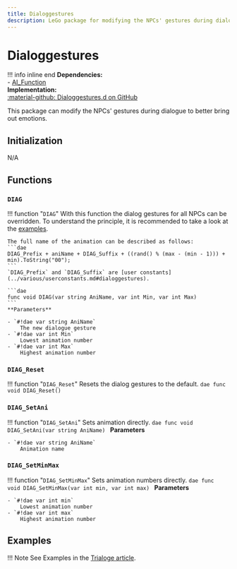 ```yaml
---
title: Dialoggestures
description: LeGo package for modifying the NPCs' gestures during dialogue
---
```

# Dialoggestures

!!! info inline end
    **Dependencies:**<br/>
    - [AI_Function](../tools/ai_function.md)<br/>
    **Implementation:**<br/>
    [:material-github: Dialoggestures.d on GitHub](https://github.com/Lehona/LeGo/blob/dev/Dialoggestures.d)

This package can modify the NPCs' gestures during dialogue to better bring out emotions.

## Initialization
N/A

## Functions

### `DIAG`
!!! function "`DIAG`"
    With this function the dialog gestures for all NPCs can be overridden. To understand the principle, it is recommended to take a look at the [examples](#examples). 

    The full name of the animation can be described as follows:
    ```dae
    DIAG_Prefix + aniName + DIAG_Suffix + ((rand() % (max - (min - 1))) + min).ToString("00");
    ```
    `DIAG_Prefix` and `DIAG_Suffix` are [user constants](../various/userconstants.md#dialoggestures).

    ```dae
    func void DIAG(var string AniName, var int Min, var int Max)
    ```
    **Parameters**

    - `#!dae var string AniName`  
        The new dialogue gesture
    - `#!dae var int Min`  
        Lowest animation number
    - `#!dae var int Max`  
        Highest animation number

### `DIAG_Reset`
!!! function "`DIAG_Reset`"
    Resets the dialog gestures to the default.
    ```dae
    func void DIAG_Reset()
    ```

### `DIAG_SetAni`
!!! function "`DIAG_SetAni`"
    Sets animation directly.
    ```dae
    func void DIAG_SetAni(var string AniName)
    ```
    **Parameters**

    - `#!dae var string AniName`  
        Animation name

### `DIAG_SetMinMax`
!!! function "`DIAG_SetMinMax`"
    Sets animation numbers directly.
    ```dae
    func void DIAG_SetMinMax(var int min, var int max)
    ```
    **Parameters**

    - `#!dae var int min`  
        Lowest animation number
    - `#!dae var int max`  
        Highest animation number

## Examples
!!! Note
    See Examples in the [Trialoge article](trialoge.md#examples).
